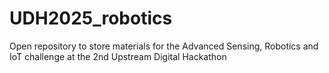 # UDH2025_robotics
Open repository to store materials for the Advanced Sensing, Robotics and IoT challenge at the 2nd Upstream Digital Hackathon

